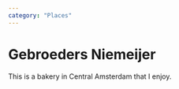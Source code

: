 ```yaml
---
category: "Places"
---
```


# Gebroeders Niemeijer
This is a bakery in Central Amsterdam that I enjoy.